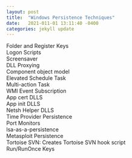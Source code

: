 ```yaml
---
layout: post
title:  "Windows Persistence Techniques"
date:   2021-011-01 13:11:40 -0400
categories: jekyll update
---
```

Folder and Register Keys  
Logon Scripts  
Screensaver  
DLL Proxying  
Component object model  
Elevated Schedule Task  
Multi-action Task  
WMI Event Subscription  
App cert DLLS  
App init DLLS  
Netsh Helper DLLS  
Time Provider Persistence  
Port Monitors  
lsa-as-a-persistence  
Metasploit Persistence  
Tortoise SVN: Creates Tortoise SVN hook script   
Run/RunOnce Keys  



